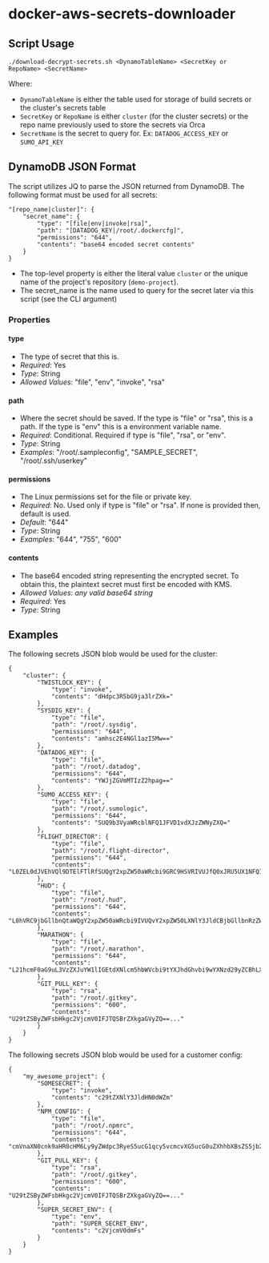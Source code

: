 # docker-aws-secrets-downloader

## Script Usage
```
./download-decrypt-secrets.sh <DynamoTableName> <SecretKey or RepoName> <SecretName>
```

Where:
* `DynamoTableName` is either the table used for storage of build secrets or the cluster's secrets table
* `SecretKey` or `RepoName` is either `cluster` (for the cluster secrets) or the repo name previously used to store the secrets via Orca
* `SecretName` is the secret to query for. Ex: `DATADOG_ACCESS_KEY` or `SUMO_API_KEY`

## DynamoDB JSON Format
The script utilizes JQ to parse the JSON returned from DynamoDB. The following format must be used for all secrets:

```
"[repo_name|cluster]": {
	"secret_name": {
		"type": "[file|env|invoke|rsa]",
		"path": "[DATADOG_KEY|/root/.dockercfg]",
		"permissions": "644",
		"contents": "base64 encoded secret contents"
	}
}
```

* The top-level property is either the literal value `cluster` or the unique name of the project's repository (`demo-project`).
* The secret_name is the name used to query for the secret later via this script (see the CLI argument)

### Properties

#### type

* The type of secret that this is.
* _Required_: Yes
* _Type_: String
* _Allowed Values_: "file", "env", "invoke", "rsa"

#### path

* Where the secret should be saved. If the type is "file" or "rsa", this is a path. If the type is "env" this is a environment variable name.
* _Required_: Conditional. Required if type is "file", "rsa", or "env".
* _Type_: String
* _Examples_: "/root/.sampleconfig", "SAMPLE_SECRET", "/root/.ssh/userkey"

#### permissions

* The Linux permissions set for the file or private key.
* _Required_: No. Used only if type is "file" or "rsa". If none is provided then, default is used.
* _Default_: "644"
* _Type_: String
* _Examples_: "644", "755", "600"

#### contents

* The base64 encoded string representing the encrypted secret. To obtain this, the plaintext secret must first be encoded with KMS.
* _Allowed Values_: _any valid base64 string_
* _Required_: Yes
* _Type_: String

## Examples

The following secrets JSON blob would be used for the cluster:

```
{
    "cluster": {
        "TWISTLOCK_KEY": {
        	"type": "invoke",
        	"contents": "dHdpc3R5bG9ja3lrZXk="
        },
        "SYSDIG_KEY": {
        	"type": "file",
        	"path": "/root/.sysdig",
        	"permissions": "644",
        	"contents": "amhsc2E4NGl1azI5Mw=="
        },
        "DATADOG_KEY": {
        	"type": "file",
        	"path": "/root/.datadog",
        	"permissions": "644",
        	"contents": "YWJjZGVmMTIzZ2hpag=="
        },
        "SUMO_ACCESS_KEY": {
        	"type": "file",
        	"path": "/root/.sumologic",
        	"permissions": "644",
        	"contents": "SUQ9b3VyaWRcblNFQ1JFVD1vdXJzZWNyZXQ="
        },
        "FLIGHT_DIRECTOR": {
        	"type": "file",
        	"path": "/root/.flight-director",
        	"permissions": "644",
        	"contents": "L0ZEL0dJVEhVQl9DTElFTlRfSUQgY2xpZW50aWRcbi9GRC9HSVRIVUJfQ0xJRU5UX1NFQ1JFVCBjbGllbnRzZWNyZXRcbi9GRC9HSVRIVUJfQUxMT1dFRF9URUFNUyBvcmcvdGVhbSBvcmcvb3RoZXJ0ZWFt"
        },
        "HUD": {
        	"type": "file",
        	"path": "/root/.hud",
        	"permissions": "644",
        	"contents": "L0hVRC9jbGllbnQtaWQgY2xpZW50aWRcbi9IVUQvY2xpZW50LXNlY3JldCBjbGllbnRzZWNyZXQ="
        },
        "MARATHON": {
        	"type": "file",
        	"path": "/root/.marathon",
        	"permissions": "644",
        	"contents": "L21hcmF0aG9uL3VzZXJuYW1lIGEtdXNlcm5hbWVcbi9tYXJhdGhvbi9wYXNzd29yZCBhLXBhc3N3b3Jk"
        },
        "GIT_PULL_KEY": {
        	"type": "rsa",
        	"path": "/root/.gitkey",
        	"permissions": "600",
        	"contents": "U29tZSByZWFsbHkgc2VjcmV0IFJTQSBrZXkgaGVyZQ==..."
        }
    }
}
```

The following secrets JSON blob would be used for a customer config:

```
{
    "my_awesome_project": {
        "SOMESECRET": {
        	"type": "invoke",
        	"contents": "c29tZXNlY3JldHN0dWZm"
        },
        "NPM_CONFIG": {
        	"type": "file",
        	"path": "/root/.npmrc",
        	"permissions": "644",
        	"contents": "cmVnaXN0cnk9aHR0cHM6Ly9yZWdpc3RyeS5ucG1qcy5vcmcvXG5ucG0uZXhhbXBsZS5jb20vOl9wYXNzd29yZD1rYWpzOTNvMj09XG5ucG0uZXhhbXBsZS5jb20vOnVzZXJuYW1lPXVzZXJcbm5wbS5leGFtcGxlLmNvbS86ZW1haWw9dXNlckBleGFtcGxlLmNvbVxubnBtLmV4YW1wbGUuY29tLzphbHdheXMtYXV0aD10cnVl"
        },
        "GIT_PULL_KEY": {
        	"type": "rsa",
        	"path": "/root/.gitkey",
        	"permissions": "600",
        	"contents": "U29tZSByZWFsbHkgc2VjcmV0IFJTQSBrZXkgaGVyZQ==..."
        },
        "SUPER_SECRET_ENV": {
        	"type": "env",
        	"path": "SUPER_SECRET_ENV",
        	"contents": "c2VjcmV0dmFs"
        }
    }
}
```